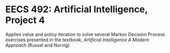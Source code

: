 # EECS 492: Artificial Intelligence, Project 4
Applies value and policy iteration to solve several Markov Decision Process exercises presented in the textbook, *Artificial Intelligence A Modern Approach* (Russel and Norvig)
